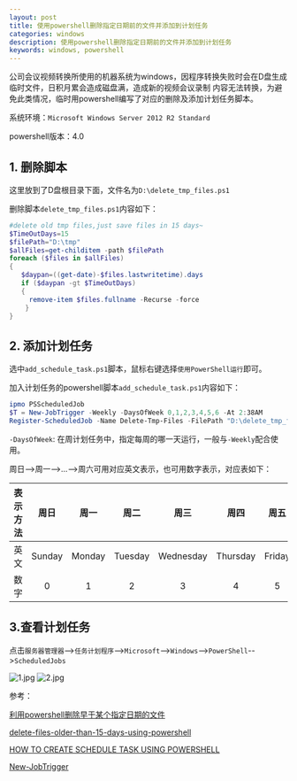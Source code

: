 ```yaml
---
layout: post
title: 使用powershell删除指定日期前的文件并添加到计划任务
categories: windows
description: 使用powershell删除指定日期前的文件并添加到计划任务
keywords: windows, powershell
---
```


  公司会议视频转换所使用的机器系统为windows，因程序转换失败时会在D盘生成临时文件，日积月累会造成磁盘满，造成新的视频会议录制
内容无法转换，为避免此类情况，临时用powershell编写了对应的删除及添加计划任务脚本。

系统环境：`Microsoft Windows Server 2012 R2 Standard`

powershell版本：4.0

## 1. 删除脚本

这里放到了D盘根目录下面，文件名为`D:\delete_tmp_files.ps1`

删除脚本`delete_tmp_files.ps1`内容如下：

``` powershell
#delete old tmp files,just save files in 15 days~
$TimeOutDays=15    
$filePath="D:\tmp"     
$allFiles=get-childitem -path $filePath     
foreach ($files in $allFiles)     
{       
   $daypan=((get-date)-$files.lastwritetime).days       
   if ($daypan -gt $TimeOutDays)       
   {         
     remove-item $files.fullname -Recurse -force       
    }     
}
```

## 2. 添加计划任务

选中`add_schedule_task.ps1`脚本，鼠标右键选择`使用PowerShell运行`即可。

加入计划任务的powershell脚本`add_schedule_task.ps1`内容如下：

``` powershell
ipmo PSScheduledJob 
$T = New-JobTrigger -Weekly -DaysOfWeek 0,1,2,3,4,5,6 -At 2:38AM
Register-ScheduledJob -Name Delete-Tmp-Files -FilePath "D:\delete_tmp_files.ps1" -Trigger $T
```

`-DaysOfWeek`: 在周计划任务中，指定每周的哪一天运行，一般与`-Weekly`配合使用。

周日-->周一-->...-->周六可用对应英文表示，也可用数字表示，对应表如下：

| 表示方法 | 周日 | 周一 | 周二 | 周三 | 周四 | 周五 | 周六 |
| :------:| :--: |:--: |:--: |:--: |:--: |:--: |:--: |
| 英文 | Sunday | Monday | Tuesday | Wednesday | Thursday | Friday | Saturday
| 数字 | 0 | 1 | 2 | 3 | 4 | 5 | 6 |

## 3.查看计划任务

点击`服务器管理器`-->`任务计划程序`-->`Microsoft`-->`Windows`-->`PowerShell`-->`ScheduledJobs`

![1.jpg](https://i.loli.net/2018/06/27/5b3275ba4f779.jpg)
![2.jpg](https://i.loli.net/2018/06/27/5b3275c47f58c.jpg)

参考：

[利用powershell删除早于某个指定日期的文件](http://blog.51cto.com/281816327/1436751)

[delete-files-older-than-15-days-using-powershell](https://stackoverflow.com/questions/17829785/delete-files-older-than-15-days-using-powershell)

[HOW TO CREATE SCHEDULE TASK USING POWERSHELL](https://gallery.technet.microsoft.com/scriptcenter/for-windows-7-and-less-1042e194)

[New-JobTrigger](https://docs.microsoft.com/en-us/powershell/module/psscheduledjob/new-jobtrigger?view=powershell-5.1)




